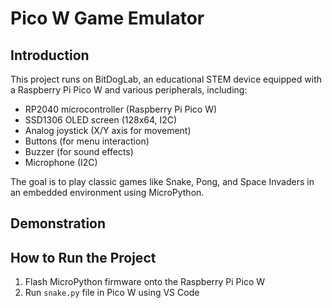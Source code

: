 # Pico W Game Emulator  

## Introduction  

This project runs on BitDogLab, an educational STEM device equipped with a Raspberry Pi Pico W and various peripherals, including:  
- RP2040 microcontroller (Raspberry Pi Pico W)  
- SSD1306 OLED screen (128x64, I2C)  
- Analog joystick (X/Y axis for movement)  
- Buttons (for menu interaction)  
- Buzzer (for sound effects)
- Microphone (I2C)

The goal is to play classic games like Snake, Pong, and Space Invaders in an embedded environment using MicroPython.  

## Demonstration
<!-- Place images and videos -->

## How to Run the Project  
1. Flash MicroPython firmware onto the Raspberry Pi Pico W  
2. Run `snake.py` file in Pico W using VS Code  

